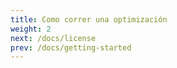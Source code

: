 ```yaml
---
title: Como correr una optimización
weight: 2
next: /docs/license
prev: /docs/getting-started
---
```


